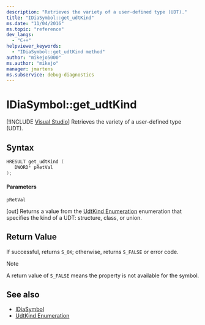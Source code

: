 ```yaml
---
description: "Retrieves the variety of a user-defined type (UDT)."
title: "IDiaSymbol::get_udtKind"
ms.date: "11/04/2016"
ms.topic: "reference"
dev_langs:
  - "C++"
helpviewer_keywords:
  - "IDiaSymbol::get_udtKind method"
author: "mikejo5000"
ms.author: "mikejo"
manager: jmartens
ms.subservice: debug-diagnostics
---
```

# IDiaSymbol::get_udtKind

 [!INCLUDE [Visual Studio](~/includes/applies-to-version/vs-windows-only.md)]
Retrieves the variety of a user-defined type (UDT).

## Syntax

```C++
HRESULT get_udtKind ( 
   DWORD* pRetVal
);
```

#### Parameters
 `pRetVal`

[out] Returns a value from the [UdtKind Enumeration](../../debugger/debug-interface-access/udtkind.md) enumeration that specifies the kind of a UDT: structure, class, or union.

## Return Value
 If successful, returns `S_OK`; otherwise, returns `S_FALSE` or error code.

> [!NOTE]
> A return value of `S_FALSE` means the property is not available for the symbol.

## See also
- [IDiaSymbol](../../debugger/debug-interface-access/idiasymbol.md)
- [UdtKind Enumeration](../../debugger/debug-interface-access/udtkind.md)
